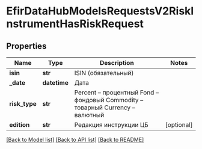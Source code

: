 # EfirDataHubModelsRequestsV2RiskInstrumentHasRiskRequest

## Properties
Name | Type | Description | Notes
------------ | ------------- | ------------- | -------------
**isin** | **str** | ISIN (обязательный) | 
**_date** | **datetime** | Дата | 
**risk_type** | **str** | Percent – процентный  Fond – фондовый  Commodity – товарный  Currency – валютный | 
**edition** | **str** | Редакция инструкции ЦБ | [optional] 

[[Back to Model list]](../README.md#documentation-for-models) [[Back to API list]](../README.md#documentation-for-api-endpoints) [[Back to README]](../README.md)

